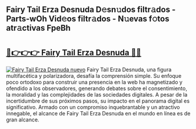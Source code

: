 ## Fairy Tail Erza Desnuda D𝚎sn𝚞dos filtr𝚊dos - Parts-wOh Vid𝚎os filtr𝚊dos - N𝚞evas f𝚘tos atr𝚊ctivas FpeBh

# <h2><a href="http://mb6qipm.tromn.icu/?c=Fairy+Tail+Erza+Desnuda">🔗👉👉👉 Fairy Tail Erza Desnuda 🔗🔗</a></h2>

[![Fairy Tail Erza Desnuda nuevo](https://i.imgur.com/pEAQMta.gif)](http://mb6qipm.tromn.icu/?c=Fairy+Tail+Erza+Desnuda)
Fairy Tail Erza Desnuda, una figura multifacética y polarizadora, desafía la comprensión simple. Su enfoque poco ortodoxo para construir una presencia en la web ha magnetizado y ofendido a los observadores, generando debates sobre el consentimiento, la moralidad y las complejidades de las sociedades digitales. A pesar de la incertidumbre de sus próximos pasos, su impacto en el panorama digital es significativo. Armado con un compromiso inquebrantable y un atractivo innegable, el alcance de Fairy Tail Erza Desnuda en el mundo en línea es de gran alcance.
